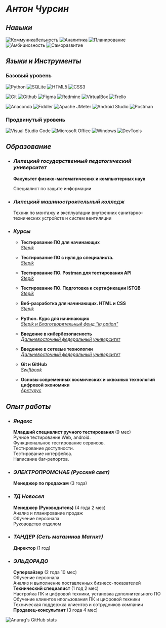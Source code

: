 # ***Антон Чурсин***

## ***Навыки***
![Коммуникабельность](https://img.shields.io/badge/Коммуникабельность-white?style=for-the-badge)
![Аналитика](https://img.shields.io/badge/Аналитика-white?style=for-the-badge)
![Планирование](https://img.shields.io/badge/Планирование-white?style=for-the-badge)
![Амбициозность](https://img.shields.io/badge/Амбициозность-white?style=for-the-badge)
![Саморазвитие](https://img.shields.io/badge/Саморазвитие-white?style=for-the-badge)

## ***Языки и Инструменты***

### **Базовый уровень**

![Python](https://img.shields.io/badge/python-white?style=for-the-badge&logo=python&logoColor=3776AB)
![SQLite](https://img.shields.io/badge/sqlite-white?style=for-the-badge&logo=sqlite&logoColor=003B57)
![HTML5](https://img.shields.io/badge/HTML5-white?style=for-the-badge&logo=HTML5&logoColor=E34F26)
![CSS3](https://img.shields.io/badge/css3-white?style=for-the-badge&logo=css3&logoColor=1572B6)

<!--
![Selenium](https://img.shields.io/badge/selenium-white?style=for-the-badge&logo=selenium&logoColor=43B02A)
-->

![Git](https://img.shields.io/badge/Git-white?style=for-the-badge&logo=git&logoColor=F05032)
![Github](https://img.shields.io/badge/Github-white?style=for-the-badge&logo=github&logoColor=181717)
![Figma](https://img.shields.io/badge/figma-white?style=for-the-badge&logo=figma&logoColor=F24E1E)
![Redmine](https://img.shields.io/badge/redmine-white?style=for-the-badge&logo=redmine&logoColor=B32024)
![VirtualBox](https://img.shields.io/badge/virtualbox-white?style=for-the-badge&logo=virtualbox&logoColor=183A61)
![Trello](https://img.shields.io/badge/Trello-white?style=for-the-badge&logo=Trello&logoColor=0052CC)

![Anaconda](https://img.shields.io/badge/anaconda-white?style=for-the-badge&logo=anaconda&logoColor=44A833)
![Fiddler](https://img.shields.io/badge/fiddler-white?style=for-the-badge&logo=fiddler&logoColor=green)
![Apache JMeter](https://img.shields.io/badge/apache%20jmeter-white?style=for-the-badge&logo=apachejmeter&logoColor=D22128)
![Android Studio](https://img.shields.io/badge/android%20studio-white?style=for-the-badge&logo=androidstudio&logoColor=0078D6)
![Postman](https://img.shields.io/badge/postman-white?style=for-the-badge&logo=postman&logoColor=FF6C37)

### **Продвинутый уровень**

![Visual Studio Code](https://img.shields.io/badge/visual%20studio%20code-white?style=for-the-badge&logo=visualstudiocode&logoColor=007ACC)
![Microsoft Office](https://img.shields.io/badge/ms%20office-white?style=for-the-badge&logo=microsoftoffice&logoColor=D83B01)
![Windows](https://img.shields.io/badge/windows-white?style=for-the-badge&logo=windows&logoColor=0078D6)
![DevTools](https://img.shields.io/badge/DevTools-white?style=for-the-badge&logo=GoogleChrome&logoColor=4285F4)

## ***Образование***

+ ### ***Липецкий государственный педагогический университет***

  **Факультет физико-математических и компьютерных наук**

  Специалист по защите информации

+ ### ***Липецкий машиностроительный колледж***

  Техник по монтажу и эксплуатации внутренних санитарно-технических устройств и систем вентиляции

+ ### ***Курсы***

  + **Тестирование ПО для начинающих**  
*[Stepik](../main/Certificates/Тестирование%20ПО%20для%20начинающих.jpg)*

  + **Тестирование ПО с нуля до специалиста.**  
*[Stepik](../main/Certificates/Тестирование%20ПО%20с%20нуля%20до%20специалиста.jpg)*

  + **Тестирование ПО. Postman для тестирования API**  
*[Stepik](../main/Certificates/Тестирование%20ПО.%20Postman%20для%20тестирования%20API.jpg)*

  + **Тестирование ПО. Подготовка к сертификации ISTQB**  
*[Stepik](../main/Certificates/Тестирование%20ПО.%20Подготовка%20к%20сертификации%20ISTQB.jpg)*

  + **Веб-разработка для начинающих. HTML и CSS**  
*[Stepik](../main/Certificates/Веб-разработка%20для%20начинающих.%20HTML%20и%20CSS.jpg)*

  + **Python. Курс для начинающих**  
*[Stepik и Благотворительный фонд "iq option"](../main/Certificates/Python.%20Курс%20для%20начинающих.jpg)*

  + **Введение в кибербезопасность**  
*[Дальневосточный федеральный университет](../main/Certificates/Введение%20в%20кибербезопасность.jpg)*

  + **Введение в сетевые технологии**  
*[Дальневосточный федеральный университет](../main/Certificates/Введение%20в%20сетевые%20технологии.jpg)*

  + **Git и GitHub**  
*[Swiftbook](../main/Certificates/Изучаем%20Git%20И%20GitHub.jpg)*

  + **Основы современных космических и сквозных технологий цифровой экономики**  
*[Арктурус](../main/Certificates/Основы%20современных%20космических%20и%20сквозных%20технологий%20цифровой%20экономики.jpg)*

## ***Опыт работы***

+ ### ***Яндекс***  
  **Младший специалист ручного тестирования**  (9 мес)  
  Ручное тестирование Web, android.  
  Функциональное тестирование сервисов.  
  Тестирование доступности.  
  Тестирование интерфейса.  
  Написание баг-репортов.  

+ ### ***ЭЛЕКТРОПРОМСНАБ (Русский свет)***  
  **Менеджер по продажам** (3 года)

+ ### ***ТД Новосел***
  **Менеджер (Руководитель)** (4 года 2 мес)  
  Анализ и планирование продаж  
  Обучение персонала  
  Руководство отделом

+ ### ***ТАНДЕР (Сеть магазинов Магнит)***  
  **Директор** (1 год)

+ ### ***ЭЛЬДОРАДО***  
  **Супервайзер** (2 года 10 мес)  
  Обучение персонала  
  Анализ и выполнение поставленных бизнесс-показателей  
  **Технический специалист** (1 год 2 мес)  
  Настройка ПК и цифровой техники, установка дополнительного ПО  
  Обучение клиентов ипользования ПК и цифровой техники  
  Техническая поддержка клиентов и сотрудников компании  
  **Продавец-консультант** (3 года 4 мес)

![Anurag's GitHub stats](https://github-readme-stats.vercel.app/api?username=N7KA&count_private=true&show_icons=true&theme=white&locale=ru&custom_title=Антон%20Чурсин.%20Статистика%20GitHub)

